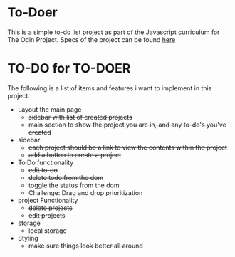 # To-Doer
This is a simple to-do list project as part of the Javascript curriculum for The Odin Project.  Specs of the project can be found [here](https://www.theodinproject.com/lessons/javascript-todo-list)

# TO-DO for TO-DOER
The following is a list of items and features i want to implement in this project.

* Layout the main page
    * ~~sidebar with list of created projects~~
    * ~~main section to show the project you are in, and any to-do's you've created~~
* sidebar
    * ~~each project should be a link to view the contents within the project~~
    * ~~add a button to create a project~~
* To Do functionality
    * ~~edit to-do~~
    * ~~delete todo from the dom~~
    * toggle the status from the dom
    * Challenge: Drag and drop prioritization
* project Functionality
    * ~~delete projects~~
    * ~~edit projects~~
* storage
    * ~~local storage~~
* Styling
    * ~~make sure things look better all around~~